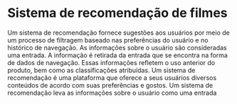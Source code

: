 # Sistema de recomendação de filmes 

Um sistema de recomendação fornece sugestões aos usuários por meio de um processo de filtragem baseado nas preferências do usuário e no histórico de navegação. As informações sobre o usuário são consideradas uma entrada. A informação é retirada da entrada que se encontra na forma de dados de navegação. Essas informações refletem o uso anterior do produto, bem como as classificações atribuídas. Um sistema de recomendação é uma plataforma que oferece a seus usuários diversos conteúdos de acordo com suas preferências e gostos. Um sistema de recomendação leva as informações sobre o usuário como uma entrada
